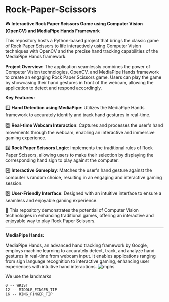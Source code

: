 # Rock-Paper-Scissors
🎮 **Interactive Rock Paper Scissors Game using Computer Vision (OpenCV) and MediaPipe Hands Framework**

This repository hosts a Python-based project that brings the classic game of Rock Paper Scissors to life interactively using Computer Vision techniques with OpenCV and the precise hand tracking capabilities of the MediaPipe Hands framework.

**Project Overview:**
The application seamlessly combines the power of Computer Vision technologies, OpenCV, and MediaPipe Hands framework to create an engaging Rock Paper Scissors game. Users can play the game by showcasing their hand gestures in front of the webcam, allowing the application to detect and respond accordingly.

**Key Features:**


1️⃣ **Hand Detection using MediaPipe**: Utilizes the MediaPipe Hands framework to accurately identify and track hand gestures in real-time.

2️⃣ **Real-time Webcam Interaction**: Captures and processes the user's hand movements through the webcam, enabling an interactive and immersive gaming experience.

3️⃣ **Rock Paper Scissors Logic**: Implements the traditional rules of Rock Paper Scissors, allowing users to make their selection by displaying the corresponding hand sign to play against the computer.

4️⃣ **Interactive Gameplay**: Matches the user's hand gesture against the computer's random choice, resulting in an engaging and interactive gaming session.

5️⃣ **User-Friendly Interface**: Designed with an intuitive interface to ensure a seamless and enjoyable gaming experience.

🌟 This repository demonstrates the potential of Computer Vision technologies in enhancing traditional games, offering an interactive and enjoyable way to play Rock Paper Scissors.

---

**MediaPipe Hands:**

MediaPipe Hands, an advanced hand tracking framework by Google, employs machine learning to accurately detect, track, and analyze hand gestures in real-time from webcam input. It enables applications ranging from sign language recognition to interactive gaming, enhancing user experiences with intuitive hand interactions.
![mphs](https://github.com/SrinadhVura/Rock-Paper-Scissors/assets/83588454/5add2f7e-947e-45bc-ae35-fc359fa4dde2)

We use the landmarks 
```
0 -- WRIST
12 -- MIDDLE_FINGER_TIP
16 -- RING_FINGER_TIP
```

